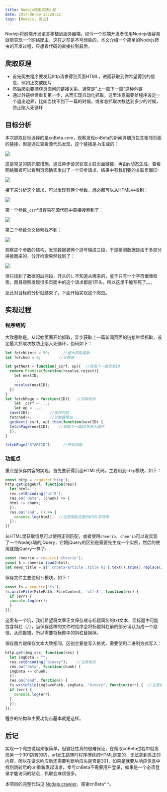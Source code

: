 ```yaml
---
title: Nodejs爬虫实践小记
date: 2017-06-09 13:24:22
tags: [Nodejs, 爬虫]
---
```



Nodejs将前端开发语言移植到服务器端，如今一个前端开发者使用Nodejs很容易就能实现一个网络爬虫，这在之前是不可想象的，本文介绍一个简单的Nodejs爬虫的开发过程，只想看代码的直接拉到最后。

<!-- more -->

## [](#爬取原理 "爬取原理")爬取原理

+ 首先爬虫程序要发起http请求得到页面HTML，进而获取到你希望得到的信息，例如正文或图片
+ 然后爬虫要捕获页面间的链接关系，通常是”上一篇下一篇”这种外链
+ 通过外链继续重复第一步，从而实现自动化抓取，这里注意需要给程序设定一个退出边界，比如当找不到下一篇的时候，或者总抓取次数达到多少的时候，防止陷入死循环

## [](#目标分析 "目标分析")目标分析

本次抓取目标选择的是cnBeta.com，观察发现cnBeta的新闻详细页包含相邻页面的链接，但是通过查看源代码发现，这个链接是Js生成的：

![](https://refined-x.com/asset/QQ%E6%88%AA%E5%9B%BE20170609154821.png)

这是常见的防抓取措施，通过异步请求获取关联页面链接，再由js动态生成，查看网络面板可以看到页面确实发出了一个异步请求，结果中有我们要的关联页面ID:

![](https://refined-x.com/asset/QQ%E6%88%AA%E5%9B%BE20170609154855.png)

接下来分析这个请求，可以发现有两个参数，想必都可以从HTML中找到：

![](https://refined-x.com/asset/QQ%E6%88%AA%E5%9B%BE20170609154920.png)

第一个参数`_csrf`很容易在源代码中直接搜索到了：

![](https://refined-x.com/asset/QQ%E6%88%AA%E5%9B%BE20170609154946.png)

第二个参数全文检索找不到：

![](https://refined-x.com/asset/QQ%E6%88%AA%E5%9B%BE20170609155011.png)

观察这个参数的结构，发现数据被两个逗号隔成三段，于是猜测数据是由于多部分拼接而来的，分开检索果然找到了：

![](https://refined-x.com/asset/QQ%E6%88%AA%E5%9B%BE20170609155046.png)

但只找到了数据的后两段，开头的`1,`不知道从哪来的，鉴于只有一个字符很难检索，而且观察发现很多页面中的这个请求都是1开头，所以这里干脆写死了。。。

至此对目标的分析就结束了，下面开始实现这个爬虫。

## [](#实现过程 "实现过程")实现过程

### [](#程序结构 "程序结构")程序结构

大致思路是，从起始页面开始抓取，异步获取上一篇新闻页面的链接继续抓取，设定最大抓取次数防止陷入死循环，伪码如下：

```js
let fetchLimit = 50;      //最大抓取条数
let fetched = 0;        //计数器

let getNext = function(_csrf, op){  //获取下一篇文章ID
  return Promise(function(resolve,reject){
    let nextID;
    ...
    resolve(nextID);
  })
}
let fetchPage = function(ID){   //抓取程序
	let _csrf = ...;
	let op = ...;
  save(ID);         //保存内容
  fetched++;        //计数器累加
  getNext(_csrf, op).then(function(nextID) {
  fetchPage(nextID);    //获取下一篇ID并进入循环
  });
}

fetchPage('STARTID');     //开始抓取
```

### [](#功能点 "功能点")功能点

重点是保存内容的实现，首先要获得页面HTML代码，主要用到`http`模块，如下：

```js
const http = require('http');
http.get(pageUrl, function(res){
  let html='';
  res.setEncoding('utf8');
  res.on('data', (chunk) => {
  html += chunk;
  });
  res.on('end', () => {
    console.log(html);  //这里得到完整的HTML字符串  
  });
})
```

从HTML里获取信息可以使用正则匹配，或者使用`cheerio`，`cheerio`可以说实现了一个Nodejs端的jQuery，它跟jQuery的区别是需要先生成一个实例，然后的使用就跟jQuery一样了:

```js
const cheerio = require('cheerio');
const $ = cheerio.load(html);
let news_title = $('.cnbeta-article .title h1').text().trim().replace(/\//g, '-');

```

保存文件主要使用`fs`模块，如下：

```js
const fs = require('fs');
fs.writeFile(FilePath, FileContent, 'utf-8', function(err) {
  if (err) {
  console.log(err);
  }
});
```

这里有一个坑，我们希望将文章正文保存成与标题同名的txt文本，但标题中可能包含斜杠（`/`），当保存这样的文件时程序会将标题斜杠前的部分误认为成一个路径，从而报错，所以需要将标题中的斜杠替换掉。

保存图片跟保存文本大致相同，区别主要是写入格式，需要使用二进制方式写入：

```js
http.get(img_src, function(res) {
  let imgData = "";
  res.setEncoding("binary");    //注意格式
  res.on("data", function(chunk) {
  imgData += chunk;
  });
  res.on("end", function() {
  fs.writeFile(imgSavePath, imgData, "binary", function(err) {  //注意格式
  if (err) {
    console.log(err);
  }
  });
});
```

程序的结构和主要功能点基本就是这样。

## [](#后记 "后记")后记

实现一个爬虫说起来很简单，但健壮性真的很难保证，在爬取cnBeta过程中就发现另一个301跳转的坑，url发生跳转时程序捕获的HTML是空的，无法拿到真正的内容，所以在请求响应后还需要判断响应头是否是301，如果是就要从响应信息中找到跳转后的url重新发起请求。幸亏cnBeta不需要用户登录，如果是一个必须登录才能访问的站点，抓取会麻烦很多。

本项目的完整代码见 [Nodejs crawler](//refined-x.com/crawler/)，感谢cnBeta^ ^。
